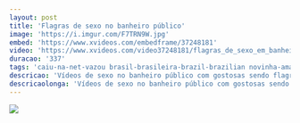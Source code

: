 ```yaml
---
layout: post
title: 'Flagras de sexo no banheiro público'
image: 'https://i.imgur.com/F7TRN9W.jpg'
embed: 'https://www.xvideos.com/embedframe/37248181'
video: 'https://www.xvideos.com/video37248181/flagras_de_sexo_em_banheiros'
duracao: '337'
tags: 'caiu-na-net-vazou brasil-brasileira-brazil-brazilian novinha-amador-caseiro latina-mexico-colombia flagra-caseiro-morritas pandeja-colegialas-teen anal-vaginal-buceta-cu casero-pobre-ghetto-club couple-ex-namorada-esposa corno-casal-casada-swing novinho-lek-dotado-grande pene-verga-bano-wc compilation-trash-bizarre funny-favela-baile-funk marmita-noia-favelada-boquete dirty-merda-sanitario'
descricao: 'Vídeos de sexo no banheiro público com gostosas sendo flagradas dando para desconhecidos. Uma compilação com diversas gostosas dando gostoso.'
descricaolonga: 'Vídeos de sexo no banheiro público com gostosas sendo flagradas dando para desconhecidos. Uma compilação com diversas gostosas dando gostoso no banheiro com alguém escondido gravando.'
---
```

<a href="{{ page.url | prepend: site.baseurl | prepend: site.url }}"><img src="{{ page.image }}" /></a>

